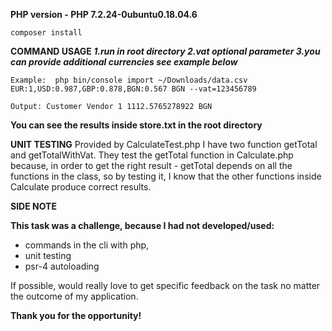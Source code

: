 
**PHP version - PHP 7.2.24-0ubuntu0.18.04.6**
```
composer install
```

**COMMAND USAGE
_1.run in root directory_
_2.vat optional parameter_
_3.you can provide additional currencies see example below_**

```
Example:  php bin/console import ~/Downloads/data.csv EUR:1,USD:0.987,GBP:0.878,BGN:0.567 BGN --vat=123456789
```
```
Output: Customer Vendor 1 1112.5765278922 BGN
```

**You can see the results inside store.txt in the root directory**

**UNIT TESTING**
Provided by CalculateTest.php 
I have two function getTotal and getTotalWithVat. 
They test the getTotal function in Calculate.php because, in order to get the right result - getTotal depends on all the functions in the class, so by testing it, I know that the other functions inside Calculate produce correct results.

**SIDE NOTE**

**This task was a challenge, because I had not developed/used:**
* commands in the cli with php,
* unit testing
* psr-4 autoloading

If possible, would really love to get specific feedback on the task no matter the outcome of my application. 

**Thank you for the opportunity!**

        
